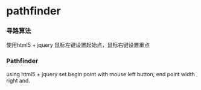 # pathfinder

### 寻路算法
使用html5 <canvas> + jquery
鼠标左键设置起始点，鼠标右键设置重点

### Pathfinder
using html5 <canvas> + jquery
set begin point with mouse left button, end point width right and.
